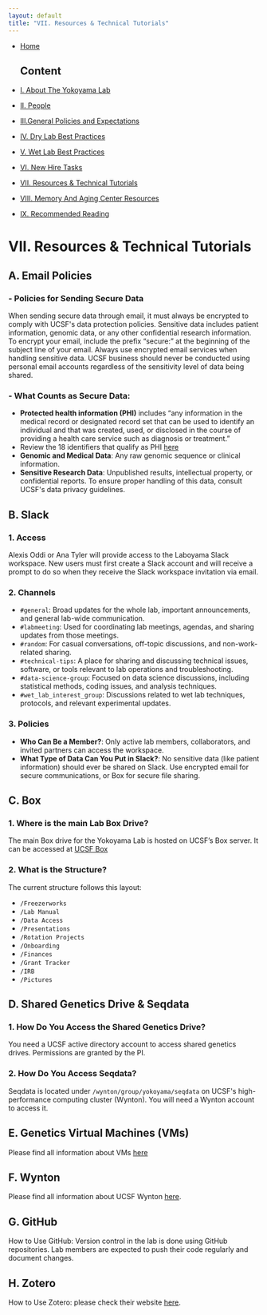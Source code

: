 ```yaml
---
layout: default
title: "VII. Resources & Technical Tutorials"
---
```


- [Home](index.md)

  ## Content
- [I. About The Yokoyama Lab](../docs/I_About_The_Yokoyama_Lab.md)
- [II. People](../docs/II_People.md)
- [III.General Policies and Expectations](../docs/III_General_Policies_and_Expectations.md)
- [IV. Dry Lab Best Practices](../docs/IV_Dry_Lab_Best_Practices.md)
- [V. Wet Lab Best Practices](../docs/V_Wet_Lab_Best_Practices.md)
- [VI. New Hire Tasks](../docs/VI_New_Hire_Tasks.md)
- [VII. Resources & Technical Tutorials](../docs/VII_Resources_&_Technical_Tutorials.md)
- [VIII. Memory And Aging Center Resources](../docs/VIII_Memory_And_Aging_Center_Resources.md)
- [IX. Recommended Reading](../docs/IX_Recommended_Reading.md)

# VII. Resources & Technical Tutorials

## A. Email Policies

### - Policies for Sending Secure Data
When sending secure data through email, it must always be encrypted to comply with UCSF's data protection policies. Sensitive data includes patient information, genomic data, or any other confidential research information. To encrypt your email, include the prefix “secure:” at the beginning of the subject line of your email. Always use encrypted email services when handling sensitive data. UCSF business should never be conducted using personal email accounts regardless of the sensitivity level of data being shared.

### - What Counts as Secure Data:
- **Protected health information (PHI)** includes “any information in the medical record or designated record set that can be used to identify an individual and that was created, used, or disclosed in the course of providing a health care service such as diagnosis or treatment.”
- Review the 18 identifiers that qualify as PHI [here](https://cphs.berkeley.edu/hipaa/hipaa18.html)
- **Genomic and Medical Data**: Any raw genomic sequence or clinical information.
- **Sensitive Research Data**: Unpublished results, intellectual property, or confidential reports. To ensure proper handling of this data, consult UCSF's data privacy guidelines.

## B. Slack

### 1. Access
Alexis Oddi or Ana Tyler will provide access to the Laboyama Slack workspace. New users must first create a Slack account and will receive a prompt to do so when they receive the Slack workspace invitation via email.

### 2. Channels
- `#general`: Broad updates for the whole lab, important announcements, and general lab-wide communication.
- `#labmeeting`: Used for coordinating lab meetings, agendas, and sharing updates from those meetings.
- `#random`: For casual conversations, off-topic discussions, and non-work-related sharing.
- `#technical-tips`: A place for sharing and discussing technical issues, software, or tools relevant to lab operations and troubleshooting.
- `#data-science-group`: Focused on data science discussions, including statistical methods, coding issues, and analysis techniques.
- `#wet_lab_interest_group`: Discussions related to wet lab techniques, protocols, and relevant experimental updates.

### 3. Policies
- **Who Can Be a Member?**: Only active lab members, collaborators, and invited partners can access the workspace.
- **What Type of Data Can You Put in Slack?**: No sensitive data (like patient information) should ever be shared on Slack. Use encrypted email for secure communications, or Box for secure file sharing.

## C. Box

### 1. Where is the main Lab Box Drive?
The main Box drive for the Yokoyama Lab is hosted on UCSF’s Box server. It can be accessed at [UCSF Box](https://box.ucsf.com)

### 2. What is the Structure?
The current structure follows this layout:
- `/Freezerworks`
- `/Lab Manual`
- `/Data Access`
- `/Presentations`
- `/Rotation Projects`
- `/Onboarding`
- `/Finances`
- `/Grant Tracker`
- `/IRB`
- `/Pictures`

## D. Shared Genetics Drive & Seqdata

### 1. How Do You Access the Shared Genetics Drive?
You need a UCSF active directory account to access shared genetics drives. Permissions are granted by the PI.

### 2. How Do You Access Seqdata?
Seqdata is located under `/wynton/group/yokoyama/seqdata` on UCSF's high-performance computing cluster (Wynton). You will need a Wynton account to access it.

## E. Genetics Virtual Machines (VMs)
Please find all information about VMs [here](https://github.com/YOKOYAMA-UCSF/GeneralJobAids/blob/main/Yokoyama_servers.pdf)
## F. Wynton
Please find all information about UCSF Wynton [here](https://wynton.ucsf.edu/hpc/index.html).

## G. GitHub
How to Use GitHub: Version control in the lab is done using GitHub repositories. Lab members are expected to push their code regularly and document changes.

## H. Zotero
How to Use Zotero: please check their website [here](https://www.zotero.org/support/quick_start_guide).
